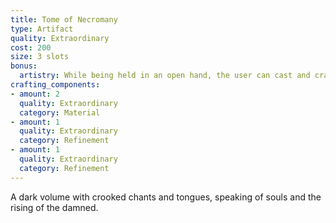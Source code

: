 ```yaml
---
title: Tome of Necromany
type: Artifact
quality: Extraordinary
cost: 200
size: 3 slots
bonus:
  artistry: While being held in an open hand, the user can cast and craft spells using the Art of Necromancy.
crafting_components:
- amount: 2
  quality: Extraordinary
  category: Material
- amount: 1
  quality: Extraordinary
  category: Refinement 
- amount: 1
  quality: Extraordinary
  category: Refinement
---
```

A dark volume with crooked chants and tongues, speaking of souls and the rising of the damned.